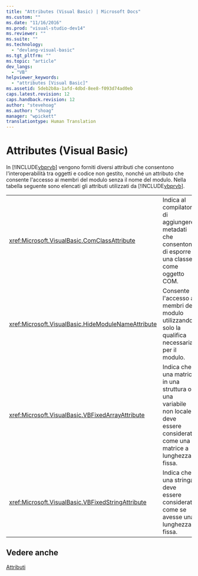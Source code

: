 ```yaml
---
title: "Attributes (Visual Basic) | Microsoft Docs"
ms.custom: ""
ms.date: "11/16/2016"
ms.prod: "visual-studio-dev14"
ms.reviewer: ""
ms.suite: ""
ms.technology: 
  - "devlang-visual-basic"
ms.tgt_pltfrm: ""
ms.topic: "article"
dev_langs: 
  - "VB"
helpviewer_keywords: 
  - "attributes [Visual Basic]"
ms.assetid: 5deb2b8a-1afd-4dbd-8ee8-f093d74ad0eb
caps.latest.revision: 12
caps.handback.revision: 12
author: "stevehoag"
ms.author: "shoag"
manager: "wpickett"
translationtype: Human Translation
---
```

# Attributes (Visual Basic)
In [!INCLUDE[vbprvb](../../csharp/programming-guide/concepts/linq/includes/vbprvb_md.md)] vengono forniti diversi attributi che consentono l'interoperabilità tra oggetti e codice non gestito, nonché un attributo che consente l'accesso ai membri del modulo senza il nome del modulo.  Nella tabella seguente sono elencati gli attributi utilizzati da [!INCLUDE[vbprvb](../../csharp/programming-guide/concepts/linq/includes/vbprvb_md.md)].  
  
|||  
|-|-|  
|<xref:Microsoft.VisualBasic.ComClassAttribute>|Indica al compilatore di aggiungere metadati che consentono di esporre una classe come oggetto COM.|  
|<xref:Microsoft.VisualBasic.HideModuleNameAttribute>|Consente l'accesso ai membri del modulo utilizzando solo la qualifica necessaria per il modulo.|  
|<xref:Microsoft.VisualBasic.VBFixedArrayAttribute>|Indica che una matrice in una struttura o una variabile non locale deve essere considerata come una matrice a lunghezza fissa.|  
|<xref:Microsoft.VisualBasic.VBFixedStringAttribute>|Indica che una stringa deve essere considerata come se avesse una lunghezza fissa.|  
  
## Vedere anche  
 [Attributi](../Topic/Attributes%20\(C%23%20and%20Visual%20Basic\).md)